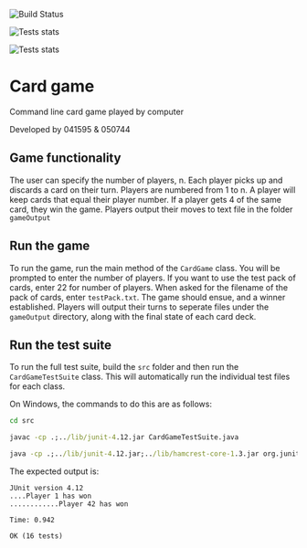![Build Status](https://travis-ci.com/mrbrianevans/automated-java-card-game.svg?branch=master)

![Tests stats](https://img.shields.io/badge/tests-tests%20failed%3A%200%2C%20passed%3A%2016-success)

![Tests stats](https://img.shields.io/badge/code%20coverage-88%25%20of%20lines-brightgreen)
# Card game
Command line card game played by computer

Developed by 041595 & 050744


## Game functionality
The user can specify the number of players, n.
Each player picks up and discards a card on their turn. 
Players are numbered from 1 to n. 
A player will keep cards that equal their player number. 
If a player gets 4 of the same card, they win the game. 
Players output their moves to text file in the folder `gameOutput`

## Run the game
To run the game, run the main method of the `CardGame` class. You will be prompted to enter the number of players. If you want to use the test pack of cards, enter 22 for number of players. When asked for the filename of the pack of cards, enter `testPack.txt`. The game should ensue, and a winner established. Players will output their turns to seperate files under the `gameOutput` directory, along with the final state of each card deck.

## Run the test suite
To run the full test suite, build the `src` folder and then run the `CardGameTestSuite` class. This will automatically run the individual test files for each class.

On Windows, the commands to do this are as follows:
```cmd
cd src
```

```cmd
javac -cp .;../lib/junit-4.12.jar CardGameTestSuite.java
```

```cmd
java -cp .;../lib/junit-4.12.jar;../lib/hamcrest-core-1.3.jar org.junit.runner.JUnitCore CardGameTestSuite
```

The expected output is:
```
JUnit version 4.12
....Player 1 has won
............Player 42 has won

Time: 0.942

OK (16 tests)
```
